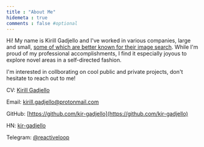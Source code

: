 ```yaml
---
title : "About Me"
hidemeta : true
comments : false #optional
---
```


Hi! My name is Kirill Gadjello and I've worked in various companies, large and small, [some of which are better known for their image search](https://news.ycombinator.com/item?id=23976172).
While I'm proud of my professional accomplishments, I find it especially joyous to explore novel areas in a self-directed fashion.

I'm interested in collborating on cool public and private projects, don't hesitate to reach out to me!

CV: [Kirill Gadjello](/cv.pdf)

Email: [kirill.gadjello@protonmail.com](mailto:kirill.gadjello@protonmail.com)

GitHub: [https://github.com/kir-gadjello](https://github.com/kir-gadjello)

HN: [kir-gadjello](https://news.ycombinator.com/user?id=kir-gadjello)

Telegram: [@reactiveloop](https://t.me/reactiveloop)
